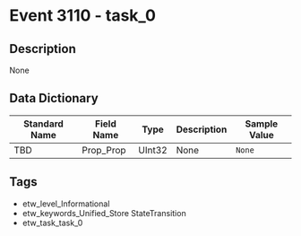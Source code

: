 # Event 3110 - task_0

## Description
None

## Data Dictionary
|Standard Name|Field Name|Type|Description|Sample Value|
|---|---|---|---|---|
|TBD|Prop_Prop|UInt32|None|`None`|

## Tags
* etw_level_Informational
* etw_keywords_Unified_Store StateTransition
* etw_task_task_0